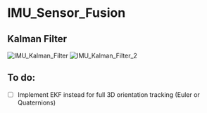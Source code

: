 # IMU_Sensor_Fusion

## Kalman Filter
![IMU_Kalman_Filter](https://github.com/user-attachments/assets/ae579d85-77f2-4541-817b-b68f127bc67d)
![IMU_Kalman_Filter_2](https://github.com/user-attachments/assets/f3d69cab-1bd0-490f-a9d7-985299235bf9)

## To do:
- [ ] Implement EKF instead for full 3D orientation tracking (Euler or Quaternions)
